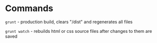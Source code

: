 # Commands

`grunt` - production build, clears "/dist" and regenerates all files

`grunt watch` - rebuilds html or css source files after changes to them are saved